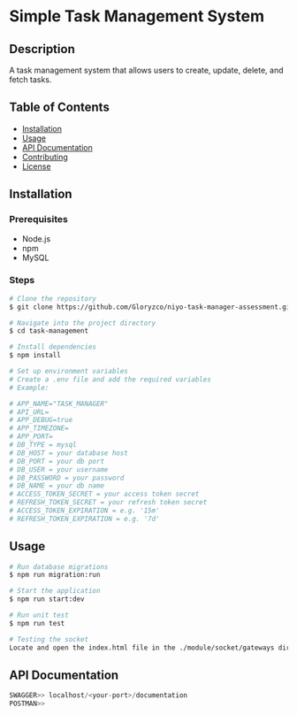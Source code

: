 # Simple Task Management System

## Description

A task management system that allows users to create, update, delete, and fetch tasks.

## Table of Contents

- [Installation](#installation)
- [Usage](#usage)
- [API Documentation](#api-documentation)
- [Contributing](#contributing)
- [License](#license)

## Installation

### Prerequisites

- Node.js
- npm
- MySQL

### Steps

```sh
# Clone the repository
$ git clone https://github.com/Gloryzco/niyo-task-manager-assessment.git

# Navigate into the project directory
$ cd task-management

# Install dependencies
$ npm install

# Set up environment variables
# Create a .env file and add the required variables
# Example:

# APP_NAME="TASK_MANAGER"
# API_URL=
# APP_DEBUG=true
# APP_TIMEZONE=
# APP_PORT=
# DB_TYPE = mysql
# DB_HOST = your database host
# DB_PORT = your db port
# DB_USER = your username
# DB_PASSWORD = your password
# DB_NAME = your db name
# ACCESS_TOKEN_SECRET = your access token secret
# REFRESH_TOKEN_SECRET = your refresh token secret
# ACCESS_TOKEN_EXPIRATION = e.g. '15m'
# REFRESH_TOKEN_EXPIRATION = e.g. '7d'
```

## Usage

```sh
# Run database migrations
$ npm run migration:run

# Start the application
$ npm run start:dev

# Run unit test
$ npm run test

# Testing the socket
Locate and open the index.html file in the ./module/socket/gateways directory in a browser. Ensure that `const socket = io('http://localhost:3000');` uses the current port of your local. Once connected, any event (create, update, or delete) on a task will be emitted and outputted to the console.
```

## API Documentation
```s
SWAGGER>> localhost/<your-port>/documentation
POSTMAN>> 
```